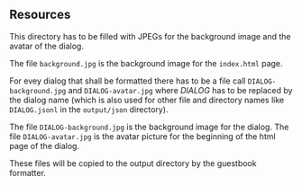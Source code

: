 Resources
---------

This directory has to be filled with JPEGs for the background image and the avatar of the dialog.

The file `background.jpg` is the background image for the `index.html` page.

For evey dialog that shall be formatted there has to be a file call `DIALOG-background.jpg` and `DIALOG-avatar.jpg` where _DIALOG_ has to be replaced by the dialog name (which is also used for other file and directory names like `DIALOG.jsonl` in the `output/json` directory).

The file `DIALOG-background.jpg` is the background image for the dialog.
The file `DIALOG-avatar.jpg` is the avatar picture for the beginning of the html page of the dialog.

These files will be copied to the output directory by the guestbook formatter.
